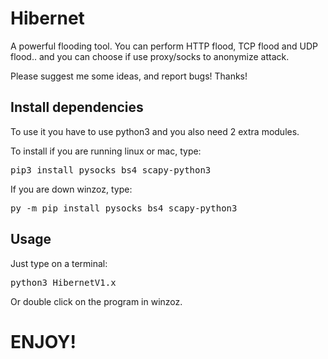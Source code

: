 # Hibernet
A powerful flooding tool.
You can perform HTTP flood, TCP flood and UDP flood.. and you can choose if use proxy/socks to anonymize attack.

Please suggest me some ideas, and report bugs!
Thanks!


<h2>Install dependencies</h2>
To use it you have to use python3 and you also need 2 extra modules.

To install if you are running linux or mac, type:
<pre>pip3 install pysocks bs4 scapy-python3</pre>

If you are down winzoz, type:
<pre>py -m pip install pysocks bs4 scapy-python3</pre>


<h2>Usage</h2>
Just type on a terminal:
<pre>python3 HibernetV1.x</pre>

Or double click on the program in winzoz.


<h1>ENJOY!</h1>
